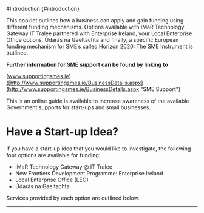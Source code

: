 #Introduction {#introduction}

This booklet outlines how a business can apply and gain funding using different funding mechanisms. Options available with IMaR Technology Gateway IT Tralee partnered with Enterprise Ireland, your Local Enterprise Office options, Údarás na Gaeltachta and finally, a specific European funding mechanism for SME’s called Horizon 2020: The SME Instrument is outlined.

**Further information for SME support can be found by linking to**

[www.supportingsmes.ie]([http://www.supportingsmes.ie/BusinessDetails.aspx](http://www.supportingsmes.ie/BusinessDetails.aspx "SME Support")

This is an online guide is available to increase awareness of the available Government supports for start-ups and small businesses.

# Have a Start-up Idea?

If you have a start-up idea that you would like to investigate, the following four options are available for funding:

* IMaR Technology Gateway @ IT Tralee
* New Frontiers Development Programme: Enterprise Ireland
* Local Enterprise Office \(LEO\)
* Údarás na Gaeltachta

Services provided by each option are outlined below.

---

